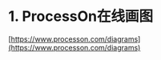 # 1. ProcessOn在线画图

[https://www.processon.com/diagrams](https://www.processon.com/diagrams)




















